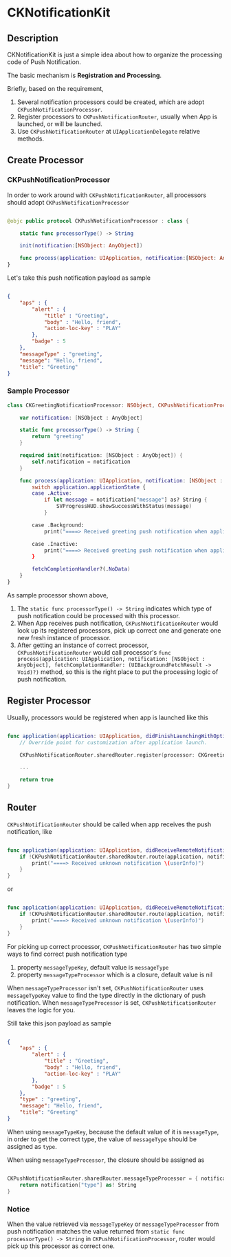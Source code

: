 # CKNotificationKit

## Description

CKNotificationKit is just a simple idea about how to organize the processing code of Push Notification.   

The basic mechanism is **Registration and Processing**.

Briefly, based on the requirement,  
1. Several notification processors could be created, which are adopt `CKPushNotificationProcessor`.    
2. Register processors to `CKPushNotificationRouter`, usually when App is launched, or will be launched.    
3. Use `CKPushNotificationRouter` at `UIApplicationDelegate` relative methods.    

## Create Processor

### CKPushNotificationProcessor

In order to work around with `CKPushNotificationRouter`, all processors should adopt `CKPushNotificationProcessor`

```swift

@objc public protocol CKPushNotificationProcessor : class {

    static func processorType() -> String

    init(notification:[NSObject: AnyObject])

    func process(application: UIApplication, notification:[NSObject: AnyObject], fetchCompletionHandler:(UIBackgroundFetchResult -> Void)?)
}

```

Let's take this push notification payload as sample

```json

{
    "aps" : {
        "alert" : {
            "title" : "Greeting",
            "body" : "Hello, friend",
            "action-loc-key" : "PLAY"
        },
        "badge" : 5
    },    
    "messageType" : "greeting",
    "message": "Hello, friend",
    "title": "Greeting"
}

```


### Sample Processor

```swift
class CKGreetingNotificationProcessor: NSObject, CKPushNotificationProcessor {

    var notification: [NSObject : AnyObject]

    static func processorType() -> String {
        return "greeting"
    }

    required init(notification: [NSObject : AnyObject]) {
        self.notification = notification
    }

    func process(application: UIApplication, notification: [NSObject : AnyObject], fetchCompletionHandler: (UIBackgroundFetchResult -> Void)?) {
        switch application.applicationState {
        case .Active:
            if let message = notification["message"] as? String {
                SVProgressHUD.showSuccessWithStatus(message)
            }

        case .Background:
            print("====> Received greeting push notification when application is in background")

        case .Inactive:
            print("====> Received greeting push notification when application is inactive")
        }

        fetchCompletionHandler?(.NoData)
    }
}

```

As sample processor shown above,  
1. The `static func processorType() -> String` indicates which type of push notification could be processed with this processor.  
2. When App receives push notification, `CKPushNotificationRouter` would look up its registered processors, pick up correct one and generate one new fresh instance of processor.  
3. After getting an instance of correct processor, `CKPushNotificationRouter` would call processor's `func process(application: UIApplication, notification: [NSObject : AnyObject], fetchCompletionHandler: (UIBackgroundFetchResult -> Void)?)` method, so this is the right place to put the processing logic of push notification.  


## Register Processor

Usually, processors would be registered when app is launched like this

```swift

func application(application: UIApplication, didFinishLaunchingWithOptions launchOptions: [NSObject: AnyObject]?) -> Bool {
    // Override point for customization after application launch.

    CKPushNotificationRouter.sharedRouter.register(processor: CKGreetingNotificationProcessor.self)    

    ...

    return true
}

```

## Router

`CKPushNotificationRouter` should be called when app receives the push notification, like

```swift

func application(application: UIApplication, didReceiveRemoteNotification userInfo: [NSObject : AnyObject]) {
    if !CKPushNotificationRouter.sharedRouter.route(application, notification: userInfo, fetchCompletionHandler: nil) {
        print("====> Received unknown notification \(userInfo)")
    }
}

```

or

```swift

func application(application: UIApplication, didReceiveRemoteNotification userInfo: [NSObject : AnyObject], fetchCompletionHandler completionHandler: (UIBackgroundFetchResult) -> Void) {
    if !CKPushNotificationRouter.sharedRouter.route(application, notification: userInfo, fetchCompletionHandler: completionHandler) {
        print("====> Received unknown notification \(userInfo)")
    }
}

```

For picking up correct processor, `CKPushNotificationRouter` has two simple ways to find correct push notification type  
1. property `messageTypeKey`, default value is `messageType`  
2. property `messageTypeProcessor` which is a closure, default value is nil  

When `messageTypeProcessor` isn't set, `CKPushNotificationRouter` uses `messageTypeKey` value to find the type directly in the dictionary of push notification. When `messageTypeProcessor` is set, `CKPushNotificationRouter` leaves the logic for you.

Still take this json payload as sample

```json

{
    "aps" : {
        "alert" : {
            "title" : "Greeting",
            "body" : "Hello, friend",
            "action-loc-key" : "PLAY"
        },
        "badge" : 5
    },    
    "type" : "greeting",
    "message": "Hello, friend",
    "title": "Greeting"
}

```

When using `messageTypeKey`, because the default value of it is `messageType`, in order to get the correct type, the value of `messageType` should be assigned as `type`.


When using `messageTypeProcessor`, the closure should be assigned as

```swift

CKPushNotificationRouter.sharedRouter.messageTypeProcessor = { notification in
    return notification["type"] as! String
}

```

### Notice

When the value retrieved via `messageTypeKey` or `messageTypeProcessor` from push notification matches the value returned from `static func processorType() -> String` in `CKPushNotificationProcessor`, router would pick up this processor as correct one.

